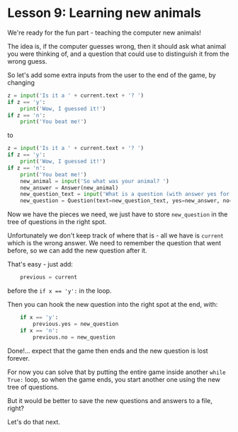 # Lesson 9: Learning new animals

We're ready for the fun part - teaching the computer new animals!

The idea is, if the computer guesses wrong, then it should ask what animal you were thinking of,
and a question that could use to distinguish it from the wrong guess.

So let's add some extra inputs from the user to the end of the game, by changing

```python
z = input('Is it a ' + current.text + '? ')
if z == 'y':
    print('Wow, I guessed it!')
if z == 'n':
    print('You beat me!')
```

to

```python
z = input('Is it a ' + current.text + '? ')
if z == 'y':
    print('Wow, I guessed it!')
if z == 'n':
    print('You beat me!')
    new_animal = input('So what was your animal? ')
    new_answer = Answer(new_animal)
    new_question_text = input('What is a question (with answer yes for your animal) that distinguishes a ' + new_animal + ' from a ' + current.name + '? ')
    new_question = Question(text=new_question_text, yes=new_answer, no=current)
```

Now we have the pieces we need, we just have to store `new_question` in the tree of questions in the right spot.

Unfortunately we don't keep track of where that is - all we have is `current` which is the wrong answer.
We need to remember the question that went before, so we can add the new question after it.

That's easy - just add:

```python
    previous = current
```

before the `if x == 'y':` in the loop.

Then you can hook the new question into the right spot at the end, with: 
```python
    if x == 'y':
        previous.yes = new_question
    if x == 'n':
        previous.no = new_question
```

Done!... expect that the game then ends and the new question is lost forever.

For now you can solve that by putting the entire game inside another `while True:` loop,
so when the game ends, you start another one using the new tree of questions.

But it would be better to save the new questions and answers to a file, right?

Let's do that next.
